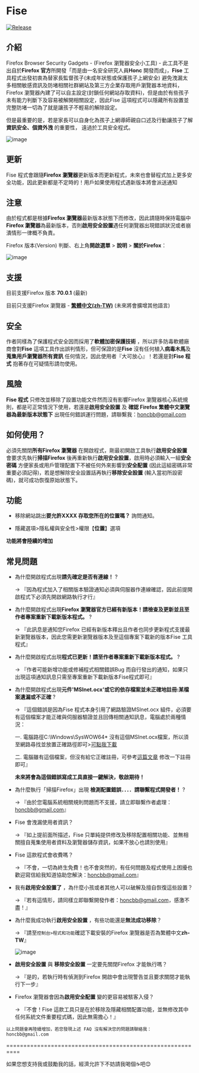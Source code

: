 # Fise
[![Release](https://img.shields.io/badge/%E7%89%88%E6%9C%AC-V1.0-green)](https://github.com/honcbb-secu/Fise/releases)

## 介紹
Firefox Browser Security Gadgets - (Firefox 瀏覽器安全小工具) - 此工具不是出自於**Firefox 官方**所開發「而是由一名安全研究人員**Honc** 開發而成」，**Fise** 工具程式出發初衷為替家長監督孩子(未成年狀態或保護孩子上網安全) 避免洩漏太多相關敏感資訊及防堵相關社群網站及第三方企業存取用戶瀏覽器本地資料，Firefox 瀏覽器內建了可以自主設定(封鎖任何網站存取資料)，但是由於有些孩子未有能力判斷下及容易被解開相關設定，因此Fise 這項程式可以隱藏所有設置並完整防堵一切為了就是讓孩子不輕易的解除設定。

但是最重要的是，若是家長可以自身化為孩子上網導師親自口述及行動讓孩子了解**資訊安全、個資外洩** 的重要性， 遠過於工具安全程式。 

![image](https://i.imgur.com/aY8bKWz.jpg)



## 更新

Fise 程式會跟隨**Firefox 瀏覽器**更新版本而更新程式，未來也會替程式加上更多安全功能，因此更新都是不定時的！用戶如果使用程式遇新版本將會派送通知


## 注意

由於程式都是根據**Firefox 瀏覽器**最新版本狀態下而修改，因此請隨時保持電腦中**Firefox 瀏覽器**為最新版本，否則**啟用安全設置**遇任何瀏覽器出現錯誤狀況或者崩潰情形一律概不負責。


Firefox 版本(Version) 判斷、右上角**開啟選單** > **說明** > **關於Firefox**：

![image](https://i.imgur.com/nhRpfaS.jpg)

## 支援

目前支援Firefox 版本 **70.0.1** (最新)

目前只支援Firefox 瀏覽器 - **[繁體中文(zh-TW)](https://www.mozilla.org/zh-TW/firefox/download/thanks/)** (未來將會擴增其他語言)


## 安全

作者同樣為了保護程式安全因而採用了**軟體加密保護技術** ，所以許多防毒軟體廠商會對**Fise** 這項工具作出誤判情形，但可保證的是**Fise** 沒有任何植入**病毒木馬**及**蒐集用戶瀏覽器所有資訊** 任何情況，因此使用者『大可放心』！若還是對**Fise 程式** 抱著存在可疑情形請勿使用。

## 風險

**Fise 程式** 只修改並移除了設置功能文件然而沒有影響Firefox 瀏覽器核心系統規則，都是可正常情況下使用，若還是**啟用安全設置** 及 **確認 Firefox 繁體中文瀏覽器為最新版本狀態下** 出現任何錯誤運行問題，請聯繫我：honcbb@gmail.com

## 如何使用？

必須先關閉**所有Firefox 瀏覽器** 在開啟程式，剛最初開啟工具執行**啟用安全設置** 會要求先執行**掃描Firefox** 後再重新執行**啟用安全設置**，啟用時必須輸入一組**安全密碼** 方便家長或用戶管理配置下不被任何外來影響到**安全配置** (因此這組密碼非常重要必須記得)，若是想解除安全設置話再執行**移除安全設置** (輸入當初所設密碼)，就可成功恢復原始狀態下。

## 功能
   
   * 移除網站跳出**要允許XXXX 存取您所在的位置嗎？** 詢問通知。
   
   * 隱藏選項>隱私權與安全性>權限【**位置**】選項
   
   
   __功能將會陸續的增加__

## 常見問題

* 為什麼開啟程式出現**請先確定是否有連線！** ? 

    → 『因為程式加入了相關版本驗證通知必須與伺服器作連線確認，因此前提開啟程式下必須先開啟網路執行才行』
    
* 為什麼開啟程式出現**Firefox 瀏覽器官方已經有新版本！請檢查及更新並且至作者專案重新下載新版本程式。** ? 

    → 『此訊息是通知您Firefox 已經有新版本釋出且作者也同步更新程式支援最新瀏覽器版本，因此您需更新瀏覽器版本及至這個專案下載新的版本Fise 工具程式』
    
* 為什麼開啟程式出現**程式已更新！請至作者專案重新下載新版本程式。** ? 

    → 『作者可能新增功能或修補程式相關錯誤Bug 而自行發出的通知，如果只出現這項通知訊息只需至專案重新下載新版本Fise程式即可』
    
 * 為什麼開啟程式出現**元件'MSInet.ocx'或它的依存檔案並未正確地註冊:某檔案遺漏或不正確** ? 

    → 『這個錯誤是因為Fise 程式本身引用了網路驗證MSInet.ocx 組件，必須要有這個檔案才能正確與伺服器驗證並且回傳相關通知訊息，電腦處於兩種情況：
    
    一. 電腦路徑C:\Windows\SysWOW64\* 沒有這個MSInet.ocx檔案，所以須至網路尋找並放置正確路徑即可>[可點我下載](https://www.ocxme.com/files/msinet_ocx)
    
    二. 電腦雖有這個檔案，但沒有給它正確註冊，可參考[這篇文章](https://dotblogs.com.tw/usice0314/2010/04/07/14442) 修改一下註冊即可』
    
    **未來將會為這個錯誤寫成工具直接一鍵解決，敬啟期待！**
    
* 為什麼執行「掃描Firefox」出現 **檢測配置錯誤．．．．請聯繫程式開發者！** ? 

    → 『由於您電腦系統相關規則問題而不支援，請立即聯繫作者處理：honcbb@gmail.com』
    
* Fise 會洩漏使用者資訊？ 

    → 『如上提前面所描述，Fise 只單純提供修改及移除配置相關功能、並無相關擅自蒐集使用者資料及瀏覽器儲存資訊，如果不放心也請別使用』
    
* Fise 這款程式會收費嗎？ 

    → 『不會，一切為終生免費！也不會突然的，有任何問題及程式使用上困擾也歡迎寫信給我知道協助您解決：honcbb@gmail.com』
    
* 我有**啟用安全設置了** ，為什麼小孩或者其他人可以破解及擅自恢復這些設置？

    → 『若有這情形，請同樣立即聯繫開發作者：honcbb@gmail.com，感激不盡！』
    
* 為什麼我成功執行**啟用安全設置** ，有些功能還是**無法成功移除**？ 

    → 『請至``控制台>程式和功能``確認下載安裝的Firefox 瀏覽器是否為繁體中文**zh-TW**』
    
    ![image](https://i.imgur.com/mYAxNLE.jpg)
    
* **啟用安全設置** 與 **移除安全設置** 一定要先關閉Firefox 才能執行嗎？

    → 『是的，若執行時有偵測到Firefox 開啟中會出現警告並且要求關閉才能執行下一步』
    
* Firefox 瀏覽器會因為**啟用安全配置** 變的更容易被駭客入侵？ 

    → 『不會！Fise 這款工具只是在於移除及隱藏相關配置功能，並無修改其中任何系統文件重要程式碼，因此無需擔心！』
    
`以上問題會再陸續增加，若您發現上述 FAQ 沒有解決您的問題請聯絡我：honcbb@gmail.com`
    
    
    

==========================================================

如果您想支持我或鼓勵我的話，經濟允許下不妨請我喝個:coffee:吧:blush:
    
    
    


    
    
    
    
    
   
    

